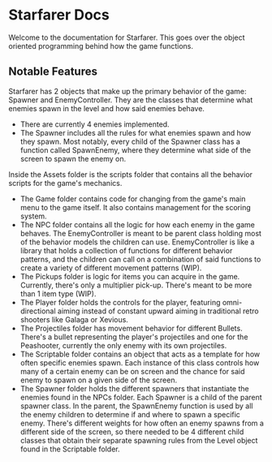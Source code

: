 Starfarer Docs
=================================

Welcome to the documentation for Starfarer. This goes over the object oriented programming behind how the game functions.

## Notable Features
Starfarer has 2 objects that make up the primary behavior of the game: Spawner and EnemyController. They are the classes that determine what enemies spawn in the level and how said enemies behave.
- There are currently 4 enemies implemented.
- The Spawner includes all the rules for what enemies spawn and how they spawn. Most notably, every child of the Spawner class has a function called SpawnEnemy, where they determine what side of the screen to spawn the enemy on.

Inside the Assets folder is the scripts folder that contains all the behavior scripts for the game's mechanics.
- The Game folder contains code for changing from the game's main menu to the game itself. It also contains management for the scoring system.
- The NPC folder contains all the logic for how each enemy in the game behaves. The EnemyController is meant to be parent class holding most of the behavior models the children can use. EnemyController is like a library that holds a collection of functions for different behavior patterns, and the children can call on a combination of said functions to create a variety of different movement patterns (WIP).
- The Pickups folder is logic for items you can acquire in the game. Currently, there's only a multiplier pick-up. There's meant to be more than 1 item type (WIP).
- The Player folder holds the controls for the player, featuring omni-directional aiming instead of constant upward aiming in traditional retro shooters like Galaga or Xevious.
- The Projectiles folder has movement behavior for different Bullets. There's a bullet representing the player's projectiles and one for the Peashooter, currently the only enemy with its own projectiles.
- The Scriptable folder contains an object that acts as a template for how often specific enemies spawn. Each instance of this class controls how many of a certain enemy can be on screen and the chance for said enemy to spawn on a given side of the screen.
- The Spawner folder holds the different spawners that instantiate the enemies found in the NPCs folder. Each Spawner is a child of the parent spawner class. In the parent, the SpawnEnemy function is used by all the enemy children to determine if and where to spawn a specific enemy. There's different weights for how often an enemy spawns from a different side of the screen, so there needed to be 4 different child classes 
that obtain their separate spawning rules from the Level object found in the Scriptable folder.
